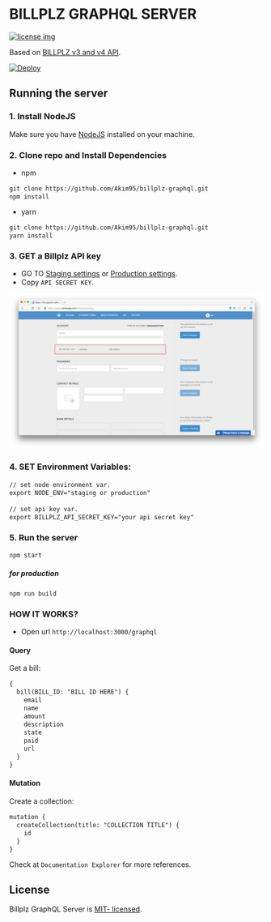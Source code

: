 # BILLPLZ GRAPHQL SERVER

[![license img](https://img.shields.io/badge/license-MIT-blue.svg)](LICENSE)

Based on [BILLPLZ v3 and v4 API](https://www.billplz.com/api).

[![Deploy](https://www.herokucdn.com/deploy/button.svg)](https://heroku.com/deploy)

## Running the server

### 1. Install NodeJS
Make sure you have [NodeJS](https://nodejs.org/en/) installed on your machine.

### 2. Clone repo and Install Dependencies
- npm
```
git clone https://github.com/Akim95/billplz-graphql.git
npm install
```
- yarn
```
git clone https://github.com/Akim95/billplz-graphql.git
yarn install
```

### 3. GET a Billplz API key
* GO TO [Staging settings](https://billplz-staging.herokuapp.com/enterprise/setting) or [Production settings](https://www.billplz.com/enterprise/setting).
* Copy ```API SECRET KEY```.

![BILLPLZ APIKEY](screenshots/get-api-key.png)

### 4. SET Environment Variables:
```
// set node environment var.
export NODE_ENV="staging or production"

// set api key var.
export BILLPLZ_API_SECRET_KEY="your api secret key"
```

### 5. Run the server
```
npm start
```

##### for production
```
npm run build
```

### HOW IT WORKS?

* Open url ```http://localhost:3000/graphql```

#### Query

Get a bill:

```
{
  bill(BILL_ID: "BILL ID HERE") {
    email
    name
    amount
    description
    state
    paid
    url
  }
}
```

#### Mutation

Create a collection:

```
mutation {
  createCollection(title: "COLLECTION TITLE") {
    id
  }
}
```

Check at ```Documentation Explorer``` for more references.

## License
Billplz GraphQL Server is [MIT- licensed](LICENSE.md).
